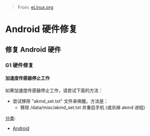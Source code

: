 > From: [eLinux.org](http://eLinux.org/Android_Hardware_Fixes "http://eLinux.org/Android_Hardware_Fixes")


# Android 硬件修复



## 修复 Android 硬件

### G1 硬件修复

#### 加速度传感器停止工作

如果加速度传感器停止工作，请尝试下面的方法：

-   尝试移除 "akmd\_set.txt" 文件来唤醒。方法是：
    -   移除 /data/misc/akmd\_set.txt 并重启手机 (或杀掉
        akmd 进程)


[分类](http://eLinux.org/Special:Categories "Special:Categories"):

-   [Android](http://eLinux.org/Category:Android "Category:Android")

